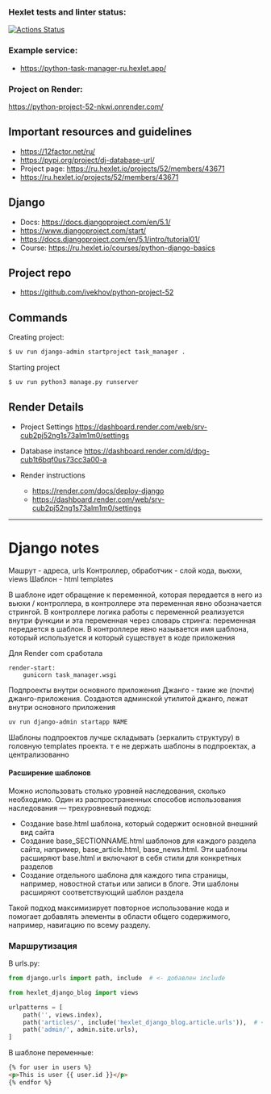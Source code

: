 ### Hexlet tests and linter status:
[![Actions Status](https://github.com/ivekhov/python-project-52/actions/workflows/hexlet-check.yml/badge.svg)](https://github.com/ivekhov/python-project-52/actions)

### Example service:

- https://python-task-manager-ru.hexlet.app/ 


### Project on Render: 
https://python-project-52-nkwi.onrender.com/

## Important resources and guidelines

- https://12factor.net/ru/ 
- https://pypi.org/project/dj-database-url/
- Project page: https://ru.hexlet.io/projects/52/members/43671
- https://ru.hexlet.io/projects/52/members/43671

## Django

- Docs: https://docs.djangoproject.com/en/5.1/ 
- https://www.djangoproject.com/start/
- https://docs.djangoproject.com/en/5.1/intro/tutorial01/ 
- Course: https://ru.hexlet.io/courses/python-django-basics 


## Project repo
- https://github.com/ivekhov/python-project-52



## Commands 

Creating project:

```bash
$ uv run django-admin startproject task_manager .
```

Starting project
```bash
$ uv run python3 manage.py runserver
```


## Render Details 

- Project Settings  https://dashboard.render.com/web/srv-cub2pj52ng1s73alm1m0/settings 

- Database instance https://dashboard.render.com/d/dpg-cub1t6bqf0us73cc3a00-a

- Render instructions

    - https://render.com/docs/deploy-django
    - https://dashboard.render.com/web/srv-cub2pj52ng1s73alm1m0/settings


------------


# Django notes

Машрут - адреса, urls
Контроллер, обработчик - слой кода, вьюхи, views 
Шаблон - html templates 

В шаблоне идет обращение к переменной, которая передается в него из вьюхи / контроллера, в контроллере эта переменная явно обозначается стрингой. 
В контроллере логика работы с переменной реализуется внутри функции и эта переменная через словарь стринга: переменная передается в шаблон.
В контроллере явно называется имя шаблона, который используется и который существует в коде приложения 


Для Render com сработала 

```make
render-start:
	gunicorn task_manager.wsgi
```

Подпроекты внутри основного приложения Джанго - такие же (почти) джанго-приложения. Создаются админской утилитой джанго, лежат внутри основного 
приложения 

```bash
uv run django-admin startapp NAME
```

Шаблоны подпроектов лучше складывать (зеркалить структуру) в головную templates проекта. т е не держать шаблоны в подпроектах, а централизованно


####  Расширение шаблонов

Можно использовать столько уровней наследования, сколько необходимо. Один из распространенных способов использования наследования — трехуровневый подход:

- Создание base.html шаблона, который содержит основной внешний вид сайта
- Создание base_SECTIONNAME.html шаблонов для каждого раздела сайта, например, base_article.html, base_news.html. Эти шаблоны расширяют base.html и включают в себя стили для конкретных разделов
- Создание отдельного шаблона для каждого типа страницы, например, новостной статьи или записи в блоге. Эти шаблоны расширяют соответствующий шаблон раздела

Такой подход максимизирует повторное использование кода и помогает добавлять элементы в области общего содержимого, например, навигацию по всему разделу.



### Маршрутизация 

В urls.py:

```python
from django.urls import path, include  # <- добавлен include

from hexlet_django_blog import views

urlpatterns = [
    path('', views.index),
    path('articles/', include('hexlet_django_blog.article.urls')),  # <- новая строчка
    path('admin/', admin.site.urls),
]
```

В шаблоне переменные: 

```html
{% for user in users %}
<p>This is user {{ user.id }}</p>
{% endfor %}
```


